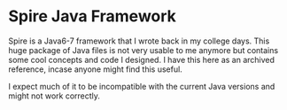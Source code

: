 # Spire Java Framework

Spire is a Java6-7 framework that I wrote back in my college days. This huge package of Java files is not very usable to me anymore
but contains some cool concepts and code I designed. I have this here as an archived reference, incase anyone might find this useful.

I expect much of it to be incompatible with the current Java versions and might not work correctly.
